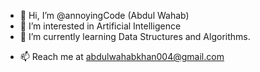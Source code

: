 - 👋 Hi, I’m @annoyingCode (Abdul Wahab)
- 👀 I’m interested in Artificial Intelligence
- 🌱 I’m currently learning Data Structures and Algorithms.
<!-- - 💞️ I’m looking to collaborate on (don't know yet) -->
- 📫 Reach me at abdulwahabkhan004@gmail.com

<!---
annoyingCode/annoyingCode is a ✨ special ✨ repository because its `README.md` (this file) appears on your GitHub profile.
You can click the Preview link to take a look at your changes.
--->
